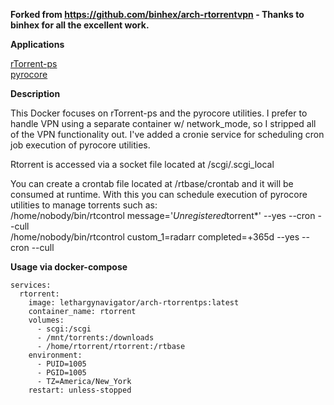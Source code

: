 **Forked from https://github.com/binhex/arch-rtorrentvpn - Thanks to binhex for all the excellent work.**

**Applications**

[rTorrent-ps](https://github.com/pyroscope/rtorrent-ps)  
[pyrocore](https://github.com/pyroscope/pyrocore)

**Description**

This Docker focuses on rTorrent-ps and the pyrocore utilities. I prefer to handle VPN using a separate container w/ network_mode, so I stripped all of the VPN functionality out. I've added a cronie service for scheduling cron job execution of pyrocore utilities.

Rtorrent is accessed via a socket file located at /scgi/.scgi_local

You can create a crontab file located at /rtbase/crontab and it will be consumed at runtime. With this you can schedule execution of pyrocore utilities to manage torrents such as:  
/home/nobody/bin/rtcontrol message='*Unregistered*torrent*' --yes --cron --cull  
/home/nobody/bin/rtcontrol custom_1=radarr completed=+365d --yes --cron --cull

**Usage via docker-compose**

```
services:
  rtorrent:
    image: lethargynavigator/arch-rtorrentps:latest
    container_name: rtorrent
    volumes:
      - scgi:/scgi
      - /mnt/torrents:/downloads
      - /home/rtorrent/rtorrent:/rtbase
    environment:
      - PUID=1005
      - PGID=1005
      - TZ=America/New_York
    restart: unless-stopped
```
